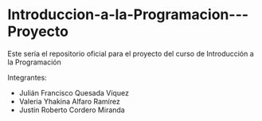 # Introduccion-a-la-Programacion---Proyecto
Este sería el repositorio oficial para el proyecto del curso de Introducción a la Programación

Integrantes:

- Julián Francisco Quesada Víquez
- Valeria Yhakina Alfaro Ramírez
- Justin Roberto Cordero Miranda
